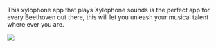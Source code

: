 
This xylophone app that plays Xylophone sounds is the perfect app for every Beethoven out there, this will let you unleash your musical talent where ever you are.

![](https://imgur.com/a/1l3RTqi)

